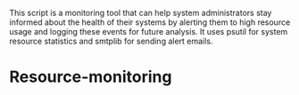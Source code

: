 This script is a monitoring tool that can help system administrators stay informed about the health of their systems by alerting them to high resource usage and logging these events for future analysis. It uses psutil for system resource statistics and smtplib for sending alert emails.

# Resource-monitoring
